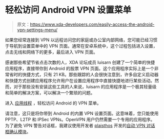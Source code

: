 # 轻松访问 Android VPN 设置菜单

> 原文：<https://www.xda-developers.com/easily-access-the-android-vpn-settings-menu/>

如果您经常连接到 VPN 以远程访问您的家庭或办公室内部网络，您可能已经习惯于导航到设置菜单中的 VPN 页面。通常在安卓系统中，这个过程包括进入设置，点击无线和网络下的更多，最后进入 VPN 页面。

感谢那些希望节省点击次数的人，XDA 论坛成员 luisarn 创建了一个简单的快捷应用程序，直接带你到 Android 的股票 VPN 页面。这个应用程序实际上是一个非常省时的快捷方式，只有 21 KB。那些跟踪的人会很快注意到，许多自定义启动器和快捷方式创建应用程序允许用户在设置应用程序中直接快捷地进行某些活动。然而，对于那些没有安装这些工具的人来说，luisarn 的应用程序是一个极其轻量级和简单的解决方案，可以解决一个繁琐的问题。

进入 [应用线程](http://forum.xda-developers.com/showthread.php?t=2497015) ，轻松访问 Android 的 VPN 菜单。

请注意，这只是将你带到 Android 的内置 VPN 设置页面。这意味着，您只能使用 PPTP、L2TP 和 IPSec VPNs。OpenVPN 用户仍然需要一个专用的应用程序。为了避免 VPN 警告对话框，我建议使用开发者 [plaisthos](http://repo.xposed.info/users/plaisthos "View user profile.") 开发的[自动 VPN 对话框确认模块](http://repo.xposed.info/module/de.blinkt.vpndialogxposed)。